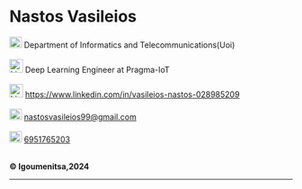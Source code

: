 # Nastos Vasileios

  <p>
    <img src="https://upload.wikimedia.org/wikipedia/commons/e/e8/Education%2C_Studying%2C_University%2C_Alumni_-_icon.png" alt="LinkedIn" style="width:22px; height:20px;">
    Department of Informatics and Telecommunications(Uoi)
    <br><br>
   <img src="https://cdn-icons-png.flaticon.com/512/3850/3850285.png" alt="LinkedIn" style="width:24px; height:24px;">
   Deep Learning Engineer at Pragma-IoT
  <br><br>
    <img src="https://i.stack.imgur.com/gVE0j.png" alt="LinkedIn" style="width:24px; height:24px;">
    <a href="https://www.linkedin.com/in/vasileios-nastos-028985209" target="_blank">https://www.linkedin.com/in/vasileios-nastos-028985209</a>
  <br><br>
  <img src="https://mailmeteor.com/logos/assets/PNG/Gmail_Logo_512px.png" alt="Email" style="width:22px; height:20px;">
  <a href="mailto:nastosvasileios99@gmail.com">nastosvasileios99@gmail.com</a>
  <br><br>
  <img src="https://secure.webtoolhub.com/static/resources/icons/set112/56bb7adb.png" alt="Phone" style="width:22px; height:20px;">
    <a href="tel:+6951765203">6951765203</a>
 <br><br>
  </p>


**:copyright: Igoumenitsa,2024**

---
